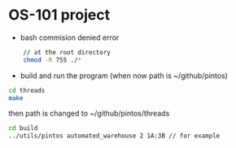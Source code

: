 # OS-101 project

- bash commision denied error
```bash
    // at the root directory
    chmod -R 755 ./*    
```

- build and run the program
(when now path is ~/github/pintos)
```bash
cd threads
make
```
then path is changed to ~/github/pintos/threads
```bash
cd build
../utils/pintos automated_warehouse 2 1A:3B // for example
```